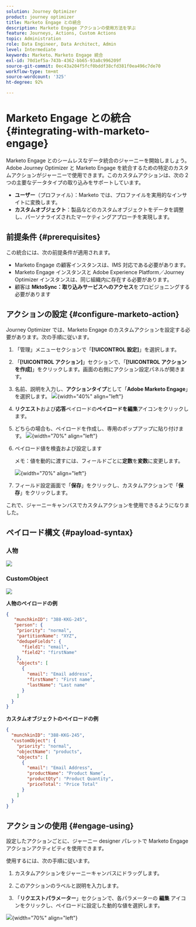 ```yaml
---
solution: Journey Optimizer
product: journey optimizer
title: Marketo Engage との統合
description: Marketo Engage アクションの使用方法を学ぶ
feature: Journeys, Actions, Custom Actions
topic: Administration
role: Data Engineer, Data Architect, Admin
level: Intermediate
keywords: Marketo、Marketo Engage 統合
exl-id: 70d1ef5a-743b-4362-bb65-93a8c996209f
source-git-commit: 0ec43a204f5fcf0bddf38cfd381f0ea496c7de70
workflow-type: tm+mt
source-wordcount: '325'
ht-degree: 92%

---
```


# Marketo Engage との統合 {#integrating-with-marketo-engage}

Marketo Engage とのシームレスなデータ統合のジャーニーを開始しましょう。Adobe Journey Optimizer と Marketo Engage を統合するための特定のカスタムアクションがジャーニーで使用できます。このカスタムアクションは、次の 2 つの主要なデータタイプの取り込みをサポートしています。

* **ユーザー**（プロファイル）：Marketo では、プロファイルを実用的なインサイトに変換します。
* **カスタムオブジェクト**：製品などのカスタムオブジェクトをデータを調整し、パーソナライズされたマーケティングアプローチを実現します。

## 前提条件 {#prerequisites}

この統合には、次の前提条件が適用されます。

* Marketo Engage の顧客インスタンスは、IMS 対応である必要があります。
* Marketo Engage インスタンスと Adobe Experience Platform／Journey Optimizer インスタンスは、同じ組織内に存在する必要があります。
* 顧客は **MktoSync：取り込みサービスへのアクセス**&#x200B;をプロビジョニングする必要があります

## アクションの設定 {#configure-marketo-action}


Journey Optimizer では、Marketo Engage のカスタムアクションを設定する必要があります。次の手順に従います。

1. 「管理」メニューセクションで「**[!UICONTROL 設定]**」を選択します。
1. 「**[!UICONTROL アクション]**」セクションで、「**[!UICONTROL アクションを作成]**」をクリックします。画面の右側にアクション設定パネルが開きます。
1. 名前、説明を入力し、**アクションタイプ**&#x200B;として「**Adobe Marketo Engage**」を選択します。
   ![](assets/engage-customaction-creation.png){width="40%" align="left"}
1. **リクエスト**&#x200B;および&#x200B;**応答**&#x200B;ペイロードの&#x200B;**ペイロードを編集**&#x200B;アイコンをクリックします。
1. どちらの場合も、ペイロードを作成し、専用のポップアップに貼り付けます。
   ![](assets/engage-customaction-payload.png){width="70%" align="left"}
1. ペイロード値を検査および設定します

   メモ：値を動的に渡すには、フィールドごとに&#x200B;**定数**&#x200B;を&#x200B;**変数**&#x200B;に変更します。

   ![](assets/engage-customaction-payload-fields.png){width="70%" align="left"}

1. フィールド設定画面で「**保存**」をクリックし、カスタムアクションで「**保存**」をクリックします。

これで、ジャーニーキャンバスでカスタムアクションを使用できるようになりました。

## ペイロード構文 {#payload-syntax}

### 人物

![](assets/payload-person.png)

### CustomObject

![](assets/payload-customobject.png)


**人物のペイロードの例**

```json
{
   "munchkinID": "388-KKG-245",  
   "person": {
    "priority": "normal",
    "partitionName": "XYZ",
    "dedupeFields": {
      "field1": "email",
      "field2": "firstName"
    },
    "objects": [
      {
        "email": "Email address",
        "firstName": "First name",
        "lastName": "Last name"
      }
    ]
  }
}
```

**カスタムオブジェクトのペイロードの例**

```json
{
  "munchkinID": "388-KKG-245", 
  "customObject": {
    "priority": "normal",
    "objectName": "products",
    "objects": [
      {
        "email": "Email Address",
        "productName": "Product Name",
        "productQty": "Product Quantity",
        "priceTotal": "Price Total"
      }
    ]
  }
}
```


## アクションの使用 {#engage-using}

設定したアクションごとに、ジャーニー designer パレットで Marketo Engage アクションアクティビティを使用できます。

使用するには、次の手順に従います。

1. カスタムアクションをジャーニーキャンバスにドラッグします。

1. このアクションのラベルと説明を入力します。

1. 「**リクエストパラメーター**」セクションで、各パラメーターの **編集** アイコンをクリックし、ペイロードに設定した動的な値を選択します。

![](assets/engage-use-canvas.png){width="70%" align="left"}
